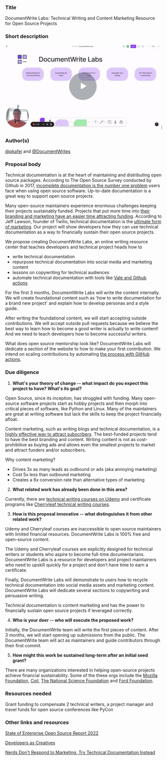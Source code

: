 ### Title

DocumentWrite Labs: Technical Writing and Content Marketing Resource for Open Source Projects

### Short description

[![Short description of proposal](./images/documentwrite-labs-short-description.png)](https://www.loom.com/share/14c5d9379cbb4156be1cdb7f7fb8f977)

### Author(s)

[@pkafei](https://github.com/pkafei) and [@DocumentWrites](https://github.com/DocumentWrites)

### Proposal body

Technical documentation is at the heart of maintaining and distributing open source packages. According to The Open Source Survey conducted by Github in 2017, [incomplete documentation is the number one problem](https://opensourcesurvey.org/2017/) users face when using open source software. Up-to-date documentation is a great way to support open source projects. 

Many open-source maintainers experience enormous challenges keeping their projects sustainably funded. Projects that put more time into [their branding and marketing have an easier time attracting funding](https://youtu.be/xaO1jXzDTlY). According to Jeff Lawson, founder of Twilio, technical documentation is the [ultimate form of marketing](https://future.com/podcasts/developers-creative-class-company-innovation/). Our project will show developers how they can use technical documentation as a way to financially sustain their open source projects.

We propose creating DocumentWrite Labs, an online writing resource center that teaches developers and technical project heads how to 

- write technical documentation
- repurpose technical documentation into social media and marketing content
- lessons on copywriting for technical audiences
- automate technical documentation with tools like [Vale and Github actions](https://www.smashingmagazine.com/2021/08/automate-documentation-workflow-for-developers/)

For the first 3 months, DocumentWrite Labs will write the content internally. We will create foundational content such as 'how to write documentation for a brand new project' and explain how to develop personas and a style guide.

After writing the foundational content, we will start accepting outside contributions. We will accept outside pull requests because we believe the best way to learn how to become a good writer is actually to write content! And we need to teach developers how to become successful writers.

What does open source mentorship look like? DocumentWrite Labs will dedicate a section of the website to how to make your first contribution. We intend on scaling contributions by automating [the process with GitHub actions](https://ben.balter.com/2020/08/10/automate-common-open-source-community-management-tasks/). 

### Due diligence


1. **What's your theory of change -- what impact do you expect this project to have? What's its goal?** 

Open Source, since its inception, has struggled with funding. Many open-source software projects start as hobby projects and then morph into critical pieces of software, like Python and Linux. Many of the maintainers are great at writing software but lack the skills to keep the project financially afloat. 

Content marketing, such as writing blogs and technical documentation, is a [highly effective way to attract subscribers](https://hackernoon.com/nerds-dont-respond-to-marketing-try-technical-documentation-instead). The best-funded projects tend to have the best branding and content. Writing content is not as cost-prohibitive as buying ads and allows even the smallest projects to market and attract funders and/or subscribers. 

Why content marketing?

* Drives 3x as many leads as outbound or ads (aka annoying marketing)
* Cost 5x less than outbound marketing
* Creates a 6x conversion rate than alternative types of marketing


2. **What related work has already been done in this area?** 

Currently, there are [technical writing courses on Udemy](https://www.udemy.com/topic/technical-writing/) and certificate programs like [Cherryleaf technical writing courses](https://cherryleaf.teachable.com/p/technical-writer-induction-course). 

3. **How is this proposal innovative -- what distinguishes it from other related work?** 

 Udemy and Cherryleaf courses are inaccessible to open source maintainers with limited financial resources. DocumentWrite Labs is 100% free and open-source content. 

The Udemy and Cherryleaf courses are explicitly designed for technical writers or students who aspire to become full-time documentarians. DocumentWrite Labs is a resource for developers and project maintainers who need to upskill quickly for a project and don’t have time to earn a certificate. 

Finally, DocumentWrite Labs will demonstrate to users how to recycle technical documentation into social media assets and marketing content. DocumentWrite Labs will dedicate several sections to copywriting and persuasive writing. 

Technical documentation is content marketing and has the power to financially sustain open source projects if leveraged correctly.

4. **Who is your doer -- who will execute the proposed work?** <!-- Insert answer here --> 

Initially, the DocumentWrite team will write the first pieces of content. After 3 months, we will start opening up submissions from the public. The DocumentWrite team will act as maintainers and guide contributors through their first commit. 

5. **How might this work be sustained long-term after an initial seed grant?**  

There are many organizations interested in helping open-source projects achieve financial sustainability. Some of the these orgs include the [Mozilla Foundation](https://foundation.mozilla.org/en/), [Coil](https://coil.com/about), [The National Science Foundation](https://opensource.com/article/22/3/national-science-foundation-open-source) and [Ford Foundation](https://www.fordfoundation.org/news-and-stories/news-and-press/in-the-press/13m-in-grants-go-towards-making-the-web-s-open-source-infrastructure-more-equitable/).

### Resources needed

Grant funding to compensate 2 technical writers, a project manager and travel funds for open source conferences like PyCon

### Other links and resources
[State of Enterprise Open Source Report 2022](https://www.redhat.com/en/resources/state-of-enterprise-open-source-report-2022)

[Developers as Creatives](https://future.a16z.com/podcasts/developers-creative-class-company-innovation/)

[Nerds Don't Respond to Marketing, Try Technical Documentation Instead](https://hackernoon.com/nerds-dont-respond-to-marketing-try-technical-documentation-instead)
